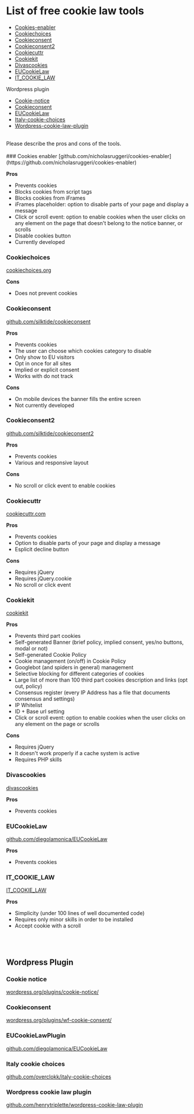 # List of free cookie law tools

+ [Cookies-enabler](https://github.com/lucatwiv/Free-cookie-law-tools/blob/master/free-cookie-law-tools.md#cookies-enabler)
+ [Cookiechoices](https://github.com/lucatwiv/Free-cookie-law-tools/blob/master/free-cookie-law-tools.md#cookiechoices)
+ [Cookieconsent](https://github.com/lucatwiv/Free-cookie-law-tools/blob/master/free-cookie-law-tools.md#cookieconsent)
+ [Cookieconsent2](https://github.com/lucatwiv/Free-cookie-law-tools/blob/master/free-cookie-law-tools.md#cookieconsent2)
+ [Cookiecuttr](https://github.com/lucatwiv/Free-cookie-law-tools/blob/master/free-cookie-law-tools.md#cookiecuttr)
+ [Cookiekit](https://github.com/lucatwiv/Free-cookie-law-tools/blob/master/free-cookie-law-tools.md#cookiekit)
+ [Divascookies](https://github.com/lucatwiv/Free-cookie-law-tools/blob/master/free-cookie-law-tools.md#divascookies)
+ [EUCookieLaw](https://github.com/lucatwiv/Free-cookie-law-tools/blob/master/free-cookie-law-tools.md#eucookielaw)
+ [IT_COOKIE_LAW](https://github.com/lucatwiv/Free-cookie-law-tools/blob/master/free-cookie-law-tools.md#it_cookie_law)
 
Wordpress plugin

+ [Cookie-notice](https://github.com/lucatwiv/Free-cookie-law-tools/blob/master/free-cookie-law-tools.md#cookie-notice)
+ [Cookieconsent](https://github.com/lucatwiv/Free-cookie-law-tools/blob/master/free-cookie-law-tools.md#cookieconsent)
+ [EUCookieLaw](https://github.com/lucatwiv/Free-cookie-law-tools/blob/master/free-cookie-law-tools.md#eucookielawplugin)
+ [Italy-cookie-choices](https://github.com/lucatwiv/Free-cookie-law-tools/blob/master/free-cookie-law-tools.md#italy-cookie-choices)
+ [Wordpress-cookie-law-plugin](https://github.com/lucatwiv/Free-cookie-law-tools/blob/master/free-cookie-law-tools.md#wordpress-cookie-law-)

<br>
Please describe the pros and cons of the tools.
<br><br>
### Cookies enabler
[github.com/nicholasruggeri/cookies-enabler](https://github.com/nicholasruggeri/cookies-enabler)

**Pros**
* Prevents cookies
* Blocks cookies from script tags
* Blocks cookies from iFrames
* iFrames placeholder: option to disable parts of your page and display a message
* Click or scroll event: option to enable cookies when the user clicks on any element on the page that doesn't belong to the notice banner, or scrolls
* Disable cookies button 
* Currently developed

### Cookiechoices
[cookiechoices.org](https://www.cookiechoices.org)

**Cons**
* Does not prevent cookies

### Cookieconsent
[github.com/silktide/cookieconsent](https://github.com/silktide/cookieconsent)

**Pros**
* Prevents cookies
* The user can choose which cookies category to disable 
* Only show to EU visitors
* Opt in once for all sites
* Implied or explicit consent
* Works with do not track

**Cons**
* On mobile devices the banner fills the entire screen
* Not currently developed

### Cookieconsent2
[github.com/silktide/cookieconsent2](https://github.com/silktide/cookieconsent2)

**Pros**
* Prevents cookies
* Various and responsive layout

**Cons**
* No scroll or click event to enable cookies

### Cookiecuttr
[cookiecuttr.com](http://cookiecuttr.com/)

**Pros**
* Prevents cookies
* Option to disable parts of your page and display a message
* Esplicit decline button

**Cons**
* Requires jQuery
* Requires jQuery.cookie
* No scroll or click event

### Cookiekit
[cookiekit](http://www.marcopanichi.com/tools/cookiekit-soluzione-completa-adeguamento-legge-cookie/)

**Pros**
* Prevents third part cookies
* Self-generated Banner (brief policy, implied consent, yes/no buttons, modal or not)
* Self-generated Cookie Policy
* Cookie management (on/off) in Cookie Policy
* Googlebot (and spiders in general) management
* Selective blocking for different categories of cookies
* Large list of more than 100 third part cookies description and links (opt out, policy)
* Consensus register (every IP Address has a file that documents consensus and settings)
* IP Whitelist
* ID + Base url setting
* Click or scroll event: option to enable cookies when the user clicks on any element on the page or scrolls
 
**Cons**
* Requires jQuery
* It doesn't work properly if a cache system is active
* Requires PHP skills

### Divascookies
[divascookies](http://www.codingdivas.net/divascookies/)

**Pros**
* Prevents cookies

### EUCookieLaw
[github.com/diegolamonica/EUCookieLaw](https://github.com/diegolamonica/EUCookieLaw)

**Pros**
* Prevents cookies

### IT_COOKIE_LAW
[IT_COOKIE_LAW](https://github.com/NemboWeb/it_cookie_law)

**Pros**
* Simplicity (under 100 lines of well documented code)
* Requires only minor skills in order to be installed
* Accept cookie with a scroll

<br><br>
## Wordpress Plugin

### Cookie notice
[wordpress.org/plugins/cookie-notice/](https://wordpress.org/plugins/cookie-notice/)

### Cookieconsent
[wordpress.org/plugins/wf-cookie-consent/](https://wordpress.org/plugins/wf-cookie-consent/)

### EUCookieLawPlugin
[github.com/diegolamonica/EUCookieLaw](https://github.com/diegolamonica/EUCookieLaw)

### Italy cookie choices
[github.com/overclokk/italy-cookie-choices](https://github.com/overclokk/italy-cookie-choices)

### Wordpress cookie law plugin
[github.com/henrytriplette/wordpress-cookie-law-plugin](https://github.com/henrytriplette/wordpress-cookie-law-plugin)
